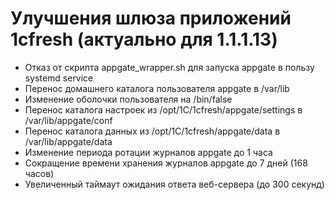 # Улучшения шлюза приложений 1cfresh (актуально для 1.1.1.13)

* Отказ от скрипта appgate_wrapper.sh для запуска appgate в пользу systemd service
* Перенос домашнего каталога пользователя appgate в /var/lib
* Изменение оболочки пользователя на /bin/false
* Перенос каталога настроек из /opt/1C/1cfresh/appgate/settings в /var/lib/appgate/conf
* Перенос каталога данных из /opt/1C/1cfresh/appgate/data в /var/lib/appgate/data
* Изменение периода ротации журналов appgate до 1 часа
* Сокращение времени хранения журналов appgate до 7 дней (168 часов)
* Увеличенный таймаут ожидания ответа веб-сервера (до 300 секунд)
